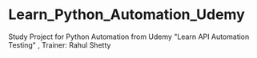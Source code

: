 # Learn_Python_Automation_Udemy
Study Project for Python Automation from Udemy "Learn API Automation Testing" , Trainer: Rahul Shetty 
